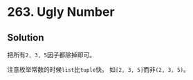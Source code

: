 # 263. Ugly Number

## Solution

把所有`2, 3, 5`因子都除掉即可。

注意枚举常数的时候`list`比`tuple`快。
如`[2, 3, 5]`而非`(2, 3, 5)`。
